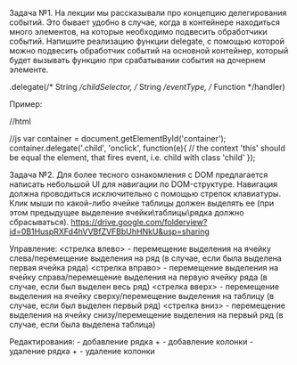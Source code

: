 Задача №1.
На лекции мы рассказывали про концепцию делегирования событий.
 Это бывает удобно в случае, когда в контейнере находиться много элементов, на которые необходимо подвесить обработчики событий.
 Напишите реализацию функции delegate, с помощью которой можно подвесить обработчик событий на основной контейнер,
 который будет вызывать функцию при срабатывании события на дочернем элементе.

<Node>.delegate(/* String */childSelector, /* String */eventType, /* Function */handler)

Пример:

//html
<div id="container"><div class="child"></div><div class="child"></div><div class="anotherChild"></div></div>

//js
var container = document.getElementById('container');
container.delegate('.child', 'onclick', function(e){
	// the context 'this' should be equal the element, that fires event, i.e. child with class 'child'
});

Задача №2.
Для более тесного ознакомления с DOM предлагается написать небольшой UI для навигации по DOM-структуре.
Навигация должна проводиться исключительно с помощью стрелок клавиатуры.
Клик мыши по какой-либо ячейке таблицы должен выделять ее
(при этом предыдущее выделение ячейки\таблицы\рядка должно сбрасываться).
https://drive.google.com/folderview?id=0B1HuspRXFd4hVVBfZVFBbUhHNkU&usp=sharing

Управление:
<стрелка влево> - перемещение выделения на ячейку слева/перемещение выделения на ряд
(в случае, если была выделена первая ячейка ряда)
<стрелка вправо> - перемещение выделения на ячейку справа/перемещение выделения на первую ячейку ряда
(в случае, если был выделен весь ряд)
<стрелка вверх> - перемещение выделения на ячейку сверху/перемещение выделения на таблицу
(в случае, если был выделен первый ряд)
<стрелка вниз> - перемещение выделения на ячейку снизу/перемещение выделения на первый ряд
(в случае, если была выделена таблица)

Редактирования:
<Enter> - добавление рядка
<Shift>+<Enter> - добавление колонки
<Delete> - удаление рядка
<Shift>+<Delete> - удаление колонки